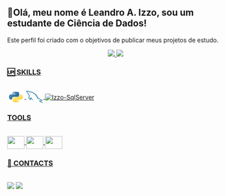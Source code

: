 ## 👋Olá, meu nome é Leandro A. Izzo, sou um estudante de Ciência de Dados!
Este perfil foi criado com o objetivos de publicar meus projetos de estudo.

<div align="center">
  <a href="https://github.com/LeandroIzzo">
  <img height="180em" src="https://github-readme-stats.vercel.app/api?username=LeandroIzzo&show_icons=true&theme=dark&include_all_commits=true&count_private=true"/>
  <img height="180em" src="https://github-readme-stats.vercel.app/api/top-langs/?username=LeandroIzzo&layout=compact&langs_count=7&theme=dracula"/>
</div>

<h3>🆙 SKILLS</h3>
<div style="display: inline_block"><br>

  <img align="center" alt="Izzo-Python" height="30" width="40" src="https://raw.githubusercontent.com/devicons/devicon/master/icons/python/python-original.svg">
  
  <img align="center" alt="Izzo-MySQL" height="30" width="40" src="https://raw.githubusercontent.com/devicons/devicon/master/icons/mysql/mysql-original.svg">
 
  <img align="center" alt="Izzo-SqlServer" height="30" width="40" src="https://cdn.jsdelivr.net/gh/devicons/devicon/icons/microsoftsqlserver/microsoftsqlserver-plain-wordmark.svg">
  
  
</div>

<h3>TOOLS</h3>
<div style="display: inline_block"><br>
    <img align="center" alt="" height="30" width="40" src="https://cdn.jsdelivr.net/gh/devicons/devicon/icons/github/github-original.svg">
    <img align="center" alt="" height="30" width="40" src="https://cdn.jsdelivr.net/gh/devicons/devicon/icons/visualstudio/visualstudio-plain-wordmark.svg">
    <img align="center" alt="" height="30" width="40" src="https://cdn.jsdelivr.net/gh/devicons/devicon/icons/jupyter/jupyter-original-wordmark.svg">

</div>

<h3>📱 CONTACTS</h3>
<div style="display: inline_block"><br>
  <a href = "leandroaizzo18@gmail.com"><img src="https://img.shields.io/badge/-Gmail-%23333?style=for-the-badge&logo=gmail&logoColor=white" target="_blank"></a>
  <a href="https://www.linkedin.com/in/leandro-izzo-053037223/" target="_blank"><img src="https://img.shields.io/badge/-LinkedIn-%230077B5?style=for-the-badge&logo=linkedin&logoColor=white" target="_blank"></a> 

  
</div>


